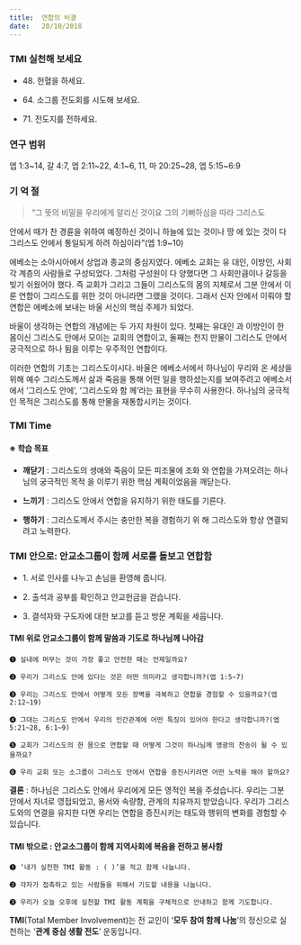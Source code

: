 ```yaml
---
title:  연합의 비결
date:   20/10/2018
---
```


### TMI 실천해 보세요

- 48\. 헌혈을 하세요.

- 64\. 소그룹 전도회를 시도해 보세요.

- 71\. 전도지를 전하세요.

### 연구 범위

엡 1:3~14, 갈 4:7, 엡 2:11~22, 4:1~6, 11, 마 20:25~28, 엡 5:15~6:9

### 기 억 절

> <p></p>
> “그 뜻의 비밀을 우리에게 알리신 것이요 그의 기뻐하심을 따라 그리스도
  안에서 때가 찬 경륜을 위하여 예정하신 것이니 하늘에 있는 것이나 땅
  에 있는 것이 다 그리스도 안에서 통일되게 하려 하심이라”(엡 1:9~10)

에베소는 소아시아에서 상업과 종교의 중심지였다. 에베소 교회는 유
대인, 이방인, 사회 각 계층의 사람들로 구성되었다. 그처럼 구성원이 다
양했다면 그 사회만큼이나 갈등을 빚기 쉬웠어야 했다. 즉 교회가 그리고
그들이 그리스도의 몸의 지체로서 그분 안에서 이룬 연합이 그리스도를
위한 것이 아니라면 그랬을 것이다. 그래서 신자 안에서 이뤄야 할 연합은
에베소에 보내는 바울 서신의 핵심 주제가 되었다.

바울이 생각하는 연합의 개념에는 두 가지 차원이 있다. 첫째는 유대인
과 이방인이 한 몸이신 그리스도 안에서 모이는 교회의 연합이고, 둘째는
천지 만물이 그리스도 안에서 궁극적으로 하나 됨을 이루는 우주적인
연합이다.

이러한 연합의 기초는 그리스도이시다. 바울은 에베소서에서 하나님이
우리와 온 세상을 위해 예수 그리스도께서 삶과 죽음을 통해 어떤 일을
행하셨는지를 보여주려고 에베소서에서 ‘그리스도 안에’, ‘그리스도와 함
께’라는 표현을 무수히 사용한다. 하나님의 궁극적인 목적은 그리스도를
통해 만물을 재통합시키는 것이다.

### TMI Time

#### ※ 학습 목표

- **깨닫기** : 그리스도의 생애와 죽음이 모든 피조물에 조화
와 연합을 가져오려는 하나님의 궁극적인 목적
을 이루기 위한 핵심 계획이었음을 깨닫는다.

- **느끼기** : 그리스도 안에서 연합을 유지하기 위한 태도를
기른다.

- **행하기** : 그리스도께서 주시는 충만한 복을 경험하기 위
해 그리스도와 항상 연결되려고 노력한다.

### TMI 안으로: 안교소그룹이 함께 서로를 돌보고 연합함

- 1\. 서로 인사를 나누고
      손님을 환영해 줍니다.

- 2\. 출석과 공부를 확인하고
      안교헌금을 걷습니다.
      
- 3\. 결석자와 구도자에
      대한 보고를 듣고
      방문 계획을 세웁니다.

#### TMI 위로 안교소그룹이 함께 말씀과 기도로 하나님께 나아감

`➊ 실내에 머무는 것이 가장 좋고 안전한 때는 언제일까요?`

`➋ 우리가 그리스도 안에 있다는 것은 어떤 의미라고 생각합니까?(엡 1:5~7)`

`➌ 우리는 그리스도 안에서 어떻게 모든 장벽을 극복하고 연합을 경험할 수 있을까요?(엡 2:12~19)`

`➍ 그대는 그리스도 안에서 우리의 인간관계에 어떤 특징이 있어야 한다고 생각합니까?(엡
5:21~28, 6:1~9)`

`➎ 교회가 그리스도의 한 몸으로 연합할 때 어떻게 그것이 하나님께 영광의 찬송이 될 수 있을까요?`

`➏ 우리 교회 또는 소그룹이 그리스도 안에서 연합을 증진시키려면 어떤 노력을 해야 할까요?`

**결론** : 하나님은 그리스도 안에서 우리에게 모든 영적인 복을 주셨습니다. 우리는 그분 안에서 자녀로
영접되었고, 용서와 속량함, 관계의 치유까지 받았습니다. 우리가 그리스도와의 연결을 유지한
다면 우리는 연합을 증진시키는 태도와 행위의 변화를 경험할 수 있습니다.

#### TMI 밖으로 : 안교소그룹이 함께 지역사회에 복음을 전하고 봉사함

`➊ ‘내가 실천한 TMI 활동 : ( )’을 적고 함께 나눕니다.`

`➋ 각자가 접촉하고 있는 사람들을 위해서 기도할 내용을 나눕니다.`

`➌ 우리가 오늘 오후에 실천할 TMI 활동 계획을 구체적으로 안내하고 함께 기도합니다.`

**TMI**(Total Member Involvement)는 전 교인이 ‘**모두 참여 함께 나눔**’의 정신으로 실천하는 ‘**관계 중심 생활 전도**’ 운동입니다.